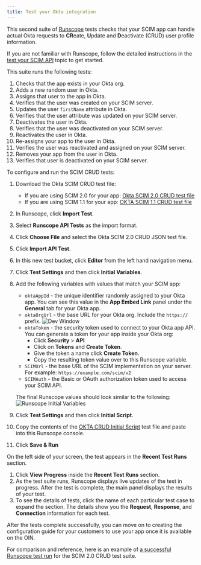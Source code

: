 ```yaml
---
title: Test your Okta integration
---
```


This second suite of [Runscope](https://www.runscope.com) tests checks that your SCIM app can handle actual Okta requests to **CR**eate, **U**pdate and **D**eactivate (CRUD) user profile information.

If you are not familiar with Runscope, follow the detailed instructions in the [test your SCIM API](/docs/guides/build-provisioning-integration/test-scim-api/) topic to get started.

This suite runs the following tests:

1. Checks that the app exists in your Okta org.
1. Adds a new random user in Okta.
1. Assigns that user to the app in Okta.
1. Verifies that the user was created on your SCIM server.
1. Updates the user `firstName` attribute in Okta.
1. Verifies that the user attribute was updated on your SCIM server.
1. Deactivates the user in Okta.
1. Verifies that the user was deactivated on your SCIM server.
1. Reactivates the user in Okta.
1. Re-assigns your app to the user in Okta.
1. Verifies the user was reactivated and assigned on your SCIM server.
1. Removes your app from the user in Okta.
1. Verifies that user is deactivated on your SCIM server.

To configure and run the SCIM CRUD tests:

1. Download the Okta SCIM CRUD test file:
    * If you are using SCIM 2.0 for your app: [Okta SCIM 2.0 CRUD test file](/standards/SCIM/SCIMFiles/Okta-SCIM-20-CRUD-Test.json)
    * If you are using SCIM 1.1 for your app: [OKTA SCIM 1.1 CRUD test file](/standards/SCIM/SCIMFiles/Okta-SCIM-11-CRUD-Test.json)
1. In Runscope, click **Import Test**.
1. Select **Runscope API Tests** as the import format.
1. Click **Choose File** and select the Okta SCIM 2.0 CRUD JSON test file.
1. Click **Import API Test**.
1. In this new test bucket, click **Editor** from the left hand navigation menu.
1. Click **Test Settings** and then click **Initial Variables**.
1. Add the following variables with values that match your SCIM app:
    * `oktaAppId` - the unique identifier randomly assigned to your Okta app. You can see this value in the **App Embed Link** panel under the **General** tab for your Okta app.
    * `oktaOrgUrl` - the base URL for your Okta org. Include the `https://` prefix.
    ![Dev Window](/img/oin/scim_crud-test-identifiers.png "Browser bar showing the oktaOrgUrl location")
    * `oktaToken` - the security token used to connect to your Okta app API. You can generate a token for your app inside your Okta org:
        * Click **Security** > **API**
        * Click on **Tokens** and **Create Token**.
        * Give the token a name click **Create Token**.
        * Copy the resulting token value over to this Runscope variable.
    * `SCIMUrl` - the base URL of the SCIM implementation on your server. For example: `https://example.com/scim/v2`
    * `SCIMAuth` - the Basic or OAuth authorization token used to access your SCIM API.

    The final Runscope values should look similar to the following:
    ![Runscope Initial Variables](/img/oin/scim_crud-variables.png "Sample values for CRUD test variables")

1. Click **Test Settings** and then click **Initial Script**.
1. Copy the contents of the [OKTA CRUD Initial Script](/standards/SCIM/SCIMFiles/Initial_Script_CRUD.txt) test file and paste into this Runscope console.
1. Click **Save & Run**

On the left side of your screen, the test appears in the **Recent Test Runs** section.

1. Click **View Progress** inside the **Recent Test Runs** section.
1. As the test suite runs, Runscope displays live updates of the test in progress. After the test is complete, the main panel displays the results of your test.
1. To see the details of tests, click the name of each particular test case to expand the section. The details show you the **Request**, **Response**, and **Connection** information for each test.

After the tests complete successfully, you can move on to creating the configuration guide for your customers to use your app once it is available on the OIN.

For comparison and reference, here is an example of [a successful Runscope test run](https://www.runscope.com/radar/rho3mr74kof3/05da739b-a2b2-49ce-91a0-656320deab17/history/b49431ec-662f-49b5-b382-7149eec85091) for the SCIM 2.0 CRUD test suite.

<NextSectionLink/>
